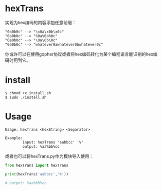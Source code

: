 # hexTrans

实现为hex编码的内容添加任意前缀：

```
"0a0b0c" --> "\x0a\x0b\x0c"
"0a0b0c" --> "%0a%0b%0c"
"0a0b0c" --> "\0a\0b\0c"
"0a0b0c" --> "whatever0awhatever0bwhatever0c"
```

你或许可以在使用gopher协议或者将hex编码转化为某个编程语言能识别的hex编码时用到它。

# install

```shell
$ chmod +x install.sh
$ sudo ./install.sh
```

# Usage

```
Usage: hexTrans <hexString> <Separator>

Example: 
        input: hexTrans 'aabbcc' '%'
        output: %aa%bb%cc
```

或者也可以将hexTrans.py作为模块导入使用：

```python
from hexTrans import hexTrans

print(hexTrans('aabbcc','%'))

# output: %aa%bb%cc
```
